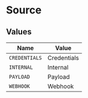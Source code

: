 # Source


## Values

| Name          | Value         |
| ------------- | ------------- |
| `CREDENTIALS` | Credentials   |
| `INTERNAL`    | Internal      |
| `PAYLOAD`     | Payload       |
| `WEBHOOK`     | Webhook       |